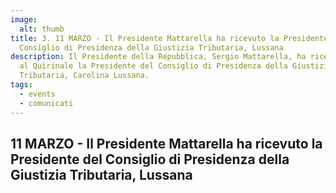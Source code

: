 ```yaml
---
image:
  alt: thumb
title: 3. 11 MARZO - Il Presidente Mattarella ha ricevuto la Presidente del
  Consiglio di Presidenza della Giustizia Tributaria, Lussana
description: Il Presidente della Repubblica, Sergio Mattarella, ha ricevuto ieri
  al Quirinale la Presidente del Consiglio di Presidenza della Giustizia
  Tributaria, Carolina Lussana.
tags:
  - events
  - comunicati
---
```

## 11 MARZO - Il Presidente Mattarella ha ricevuto la Presidente del Consiglio di Presidenza della Giustizia Tributaria, Lussana

